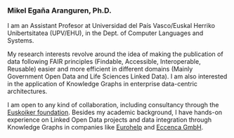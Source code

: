 ### Mikel Egaña Aranguren, Ph.D.

I am an Assistant Profesor at Universidad del País Vasco/Euskal Herriko Unibertsitatea (UPV/EHU), in the Dept. of Computer Languages and Systems.

My research interests revolve around the idea of making the publication of data following FAIR principles (Findable, Accessible, Interoperable, Reusable) easier and more efficient in different domains (Mainly Government Open Data and Life Sciences Linked Data). I am also interested in the application of Knowledge Graphs in enterprise data-centric architectures. 

I am open to any kind of collaboration, including consultancy through the [Euskoiker foundation](http://www.euskoiker.ehu.es/). Besides my academic background, I have hands-on experience on Linked Open Data projects and data integration through Knowledge Graphs in companies like [Eurohelp](https://eurohelp.es/) and [Eccenca GmbH](https://eccenca.com/).

<!--
**mikel-egana-aranguren/mikel-egana-aranguren** is a ✨ _special_ ✨ repository because its `README.md` (this file) appears on your GitHub profile.

Here are some ideas to get you started:

- 🔭 I’m currently working on ...
- 🌱 I’m currently learning ...
- 👯 I’m looking to collaborate on ...
- 🤔 I’m looking for help with ...
- 💬 Ask me about ...
- 📫 How to reach me: ...
- 😄 Pronouns: ...
- ⚡ Fun fact: ...
-->
